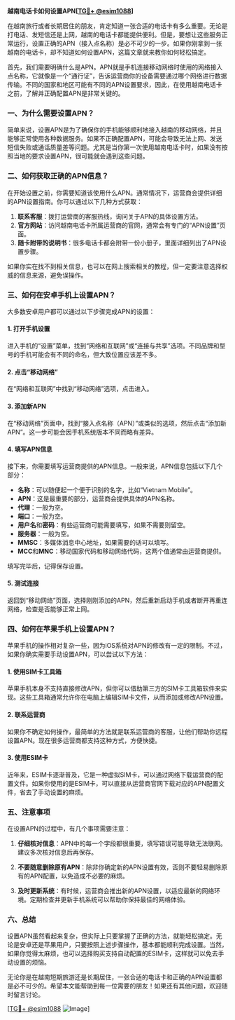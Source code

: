 **越南电话卡如何设置APN[[TG💪+ @esim1088](https://t.me/s/esim1088)]**

在越南旅行或者长期居住的朋友，肯定知道一张合适的电话卡有多么重要。无论是打电话、发短信还是上网，越南的电话卡都能提供便利。但是，要想让这些服务正常运行，设置正确的APN（接入点名称）是必不可少的一步。如果你刚拿到一张越南的电话卡，却不知道如何设置APN，这篇文章就来教你如何轻松搞定。

首先，我们需要明确什么是APN。APN就是手机连接移动网络时使用的网络接入点名称，它就像是一个“通行证”，告诉运营商你的设备需要通过哪个网络进行数据传输。不同的国家和地区可能有不同的APN设置要求，因此，在使用越南电话卡之前，了解并正确配置APN是非常关键的。

### 一、为什么需要设置APN？

简单来说，设置APN是为了确保你的手机能够顺利地接入越南的移动网络，并且能够正常使用各种数据服务。如果不正确配置APN，可能会导致无法上网、发送短信失败或通话质量差等问题。尤其是当你第一次使用越南电话卡时，如果没有按照当地的要求设置APN，很可能就会遇到这些问题。

### 二、如何获取正确的APN信息？

在开始设置之前，你需要知道该使用什么APN。通常情况下，运营商会提供详细的APN设置指南。你可以通过以下几种方式获取：

1. **联系客服**：拨打运营商的客服热线，询问关于APN的具体设置方法。
2. **官方网站**：访问越南电话卡所属运营商的官网，通常会有专门的“APN设置”页面。
3. **随卡附带的说明书**：很多电话卡都会附带一份小册子，里面详细列出了APN设置步骤。

如果你实在找不到相关信息，也可以在网上搜索相关的教程，但一定要注意选择权威的信息来源，避免误操作。

### 三、如何在安卓手机上设置APN？

大多数安卓用户都可以通过以下步骤完成APN的设置：

#### 1. 打开手机设置
进入手机的“设置”菜单，找到“网络和互联网”或“连接与共享”选项。不同品牌和型号的手机可能会有不同的命名，但大致位置应该差不多。

#### 2. 点击“移动网络”
在“网络和互联网”中找到“移动网络”选项，点击进入。

#### 3. 添加新APN
在“移动网络”页面中，找到“接入点名称（APN）”或类似的选项，然后点击“添加新APN”。这一步可能会因手机系统版本不同而略有差异。

#### 4. 填写APN信息
接下来，你需要填写运营商提供的APN信息。一般来说，APN信息包括以下几个部分：
- **名称**：可以随便起一个便于识别的名字，比如“Vietnam Mobile”。
- **APN**：这是最重要的部分，运营商会提供具体的APN名称。
- **代理**：一般为空。
- **端口**：一般为空。
- **用户名**和**密码**：有些运营商可能需要填写，如果不需要则留空。
- **服务器**：一般为空。
- **MMSC**：多媒体消息中心地址，如果需要的话可以填写。
- **MCC**和**MNC**：移动国家代码和移动网络代码，这两个值通常由运营商提供。

填写完毕后，记得保存设置。

#### 5. 测试连接
返回到“移动网络”页面，选择刚刚添加的APN，然后重新启动手机或者断开再重连网络，检查是否能够正常上网。

### 四、如何在苹果手机上设置APN？

苹果手机的操作相对复杂一些，因为iOS系统对APN的修改有一定的限制。不过，如果你确实需要手动设置APN，可以尝试以下方法：

#### 1. 使用SIM卡工具箱
苹果手机本身不支持直接修改APN，但你可以借助第三方的SIM卡工具箱软件来实现。这些工具箱通常允许你在电脑上编辑SIM卡文件，从而添加或修改APN设置。

#### 2. 联系运营商
如果你不确定如何操作，最简单的方法就是联系运营商的客服，让他们帮助你远程设置APN。现在很多运营商都支持这种方式，方便快捷。

#### 3. 使用ESIM卡
近年来，ESIM卡逐渐普及，它是一种虚拟SIM卡，可以通过网络下载运营商的配置文件。如果你使用的是ESIM卡，可以直接从运营商官网下载对应的APN配置文件，省去了手动设置的麻烦。

### 五、注意事项

在设置APN的过程中，有几个事项需要注意：

1. **仔细核对信息**：APN中的每一个字段都很重要，填写错误可能导致无法联网。建议多次核对信息后再保存。
   
2. **不要随意删除原有APN**：除非你确定新的APN设置有效，否则不要轻易删除原有的APN配置，以免造成不必要的麻烦。

3. **及时更新系统**：有时候，运营商会推出新的APN设置，以适应最新的网络环境。定期检查并更新手机系统可以帮助你保持最佳的网络体验。

### 六、总结

设置APN虽然看起来复杂，但实际上只要掌握了正确的方法，就能轻松搞定。无论是安卓还是苹果用户，只要按照上述步骤操作，基本都能顺利完成设置。当然，如果你觉得太麻烦，也可以选择购买支持自动配置的ESIM卡，这样就可以免去手动设置的烦恼。

无论你是在越南短期旅游还是长期居住，一张合适的电话卡和正确的APN设置都是必不可少的。希望本文能帮助到每一位需要的朋友！如果还有其他问题，欢迎随时留言讨论。

[[TG💪+ @esim1088](https://t.me/s/esim1088) ![Image](https://i.postimg.cc/4NQfJmqS/Snipaste-2025-05-13-00-14-12.png)]